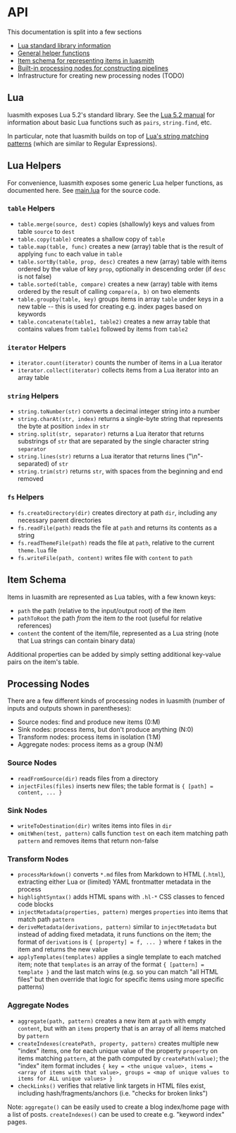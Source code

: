 # API
This documentation is split into a few sections

* [Lua standard library information](#lua)
* [General helper functions](#lua-helpers)
* [Item schema for representing items in luasmith](#item-schema)
* [Built-in processing nodes for constructing pipelines](#processing-nodes)
* Infrastructure for creating new processing nodes (TODO)

## Lua
luasmith exposes Lua 5.2's standard library. See the [Lua 5.2 manual](https://www.lua.org/manual/5.2/manual.html#6) for information about basic Lua functions such as `pairs`, `string.find`, etc.

In particular, note that luasmith builds on top of [Lua's string matching patterns](https://www.lua.org/manual/5.2/manual.html#6.4.1) (which are similar to Regular Expressions).

## Lua Helpers
For convenience, luasmith exposes some generic Lua helper functions, as documented here. See [main.lua](../main.lua) for the source code.

### `table` Helpers
* `table.merge(source, dest)` copies (shallowly) keys and values from table `source` to `dest`
* `table.copy(table)` creates a shallow copy of `table`
* `table.map(table, func)` creates a new (array) table that is the result of applying `func` to each value in `table`
* `table.sortBy(table, prop, desc)` creates a new (array) table with items ordered by the value of key `prop`, optionally in descending order (if `desc` is not false)
* `table.sorted(table, compare)` creates a new (array) table with items ordered by the result of calling `compare(a, b)` on two elements
* `table.groupby(table, key)` groups items in array `table` under keys in a new table -- this is used for creating e.g. index pages based on keywords
* `table.concatenate(table1, table2)` creates a new array table that contains values from `table1` followed by items from `table2`

### `iterator` Helpers
* `iterator.count(iterator)` counts the number of items in a Lua iterator
* `iterator.collect(iterator)` collects items from a Lua iterator into an array table

### `string` Helpers
* `string.toNumber(str)` converts a decimal integer string into a number
* `string.charAt(str, index)` returns a single-byte string that represents the byte at position `index` in `str`
* `string.split(str, separator)` returns a Lua iterator that returns substrings of `str` that are separated by the single character string `separator`
* `string.lines(str)` returns a Lua iterator that returns lines ("\n"-separated) of `str`
* `string.trim(str)` returns `str`, with spaces from the beginning and end removed

### `fs` Helpers
* `fs.createDirectory(dir)` creates directory at path `dir`, including any necessary parent directories
* `fs.readFile(path)` reads the file at `path` and returns its contents as a string
* `fs.readThemeFile(path)` reads the file at `path`, relative to the current `theme.lua` file
* `fs.writeFile(path, content)` writes file with `content` to `path`

## Item Schema
Items in luasmith are represented as Lua tables, with a few known keys:

* `path` the path (relative to the input/output root) of the item
* `pathToRoot` the path *from* the item *to* the root (useful for relative references)
* `content` the content of the item/file, represented as a Lua string (note that Lua strings can contain binary data)

Additional properties can be added by simply setting additional key-value pairs on the item's table.

## Processing Nodes
There are a few different kinds of processing nodes in luasmith (number of inputs and outputs shown in parentheses):

* Source nodes: find and produce new items (0:M)
* Sink nodes: process items, but don't produce anything (N:0)
* Transform nodes: process items in isolation (1:M)
* Aggregate nodes: process items as a group (N:M)

### Source Nodes
* `readFromSource(dir)` reads files from a directory
* `injectFiles(files)` inserts new files; the table format is `{ [path] = content, ... }`

### Sink Nodes
* `writeToDestination(dir)` writes items into files in `dir`
* `omitWhen(test, pattern)` calls function `test` on each item matching path `pattern` and removes items that return non-false

### Transform Nodes
* `processMarkdown()` converts `*.md` files from Markdown to HTML (`.html`), extracting either Lua or (limited) YAML frontmatter metadata in the process
* `highlightSyntax()` adds HTML spans with `.hl-*` CSS classes to fenced code blocks
* `injectMetadata(properties, pattern)` merges `properties` into items that match path `pattern`
* `deriveMetadata(derivations, pattern)` similar to `injectMetadata` but instead of adding fixed metadata, it runs functions on the item; the format of `derivations` is `{ [property] = f, ... }` where `f` takes in the item and returns the new value
* `applyTemplates(templates)` applies a single template to each matched item; note that `templates` is an array of the format `{ [pattern] = template }` and the last match wins (e.g. so you can match "all HTML files" but then override that logic for specific items using more specific patterns)

### Aggregate Nodes
* `aggregate(path, pattern)` creates a new item at `path` with empty `content`, but with an `items` property that is an array of all items matched by `pattern`
* `createIndexes(createPath, property, pattern)` creates multiple new "index" items, one for each unique value of the property `property` on items matching `pattern`, at the path computed by `createPath(value)`; the "index" item format includes `{ key = <the unique value>, items = <array of items with that value>, groups = <map of unique values to items for ALL unique values> }`
* `checkLinks()` verifies that relative link targets in HTML files exist, including hash/fragments/anchors (i.e. "checks for broken links")

Note: `aggregate()` can be easily used to create a blog index/home page with a list of posts. `createIndexes()` can be used to create e.g. "keyword index" pages.
